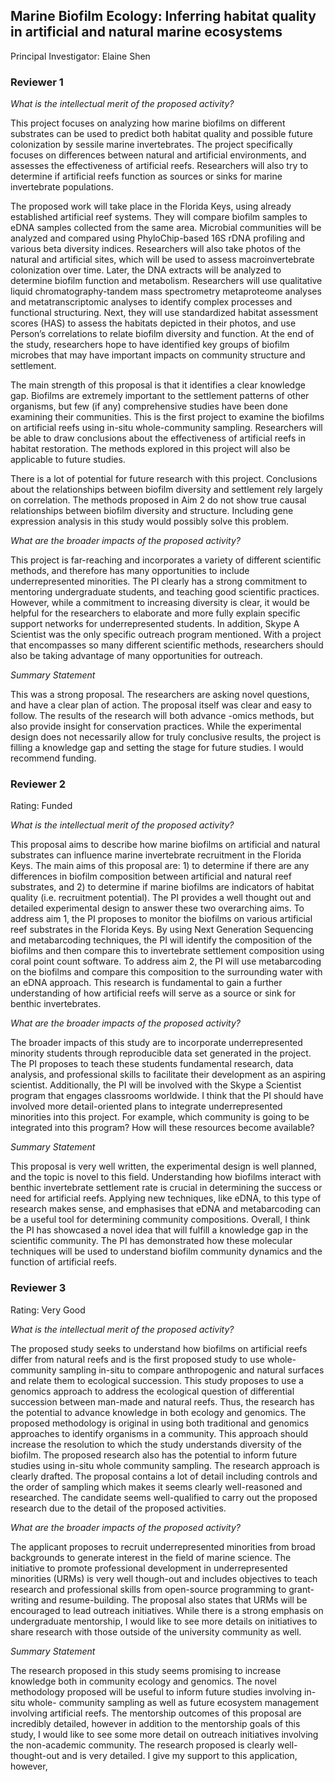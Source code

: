 ## Marine Biofilm Ecology: Inferring habitat quality in artificial and natural marine ecosystems
Principal Investigator: Elaine Shen

### Reviewer 1

*What is the intellectual merit of the proposed activity?*

This project focuses on analyzing how marine biofilms on different substrates can be used to predict both habitat quality and possible future colonization by sessile marine invertebrates. The project specifically focuses on differences between natural and artificial environments, and assesses the effectiveness of artificial reefs. Researchers will also try to determine if artificial reefs function as sources or sinks for marine invertebrate populations.

The proposed work will take place in the Florida Keys, using already established artificial reef systems. They will compare biofilm samples to eDNA samples collected from the same area. Microbial communities will be analyzed and compared using PhyloChip-based 16S rDNA profiling and various beta diversity indices. Researchers will also take photos of the natural and artificial sites, which will be used to assess macroinvertebrate colonization over time. Later, the DNA extracts will be analyzed to determine biofilm function and metabolism. Researchers will use qualitative liquid chromatography-tandem mass spectrometry metaproteome analyses and metatranscriptomic analyses to identify complex processes and functional structuring. Next, they will use standardized habitat assessment scores (HAS) to assess the habitats depicted in their photos, and use Person’s correlations to relate biofilm diversity and function. At the end of the study, researchers hope to have identified key groups of biofilm microbes that may have important impacts on community structure and settlement.

The main strength of this proposal is that it identifies a clear knowledge gap. Biofilms are extremely important to the settlement patterns of other organisms, but few (if any) comprehensive studies have been done examining their communities. This is the first project to examine the biofilms on artificial reefs using in-situ whole-community sampling. Researchers will be able to draw conclusions about the effectiveness of artificial reefs in habitat restoration. The methods explored in this project will also be applicable to future studies.

There is a lot of potential for future research with this project. Conclusions about the relationships between biofilm diversity and settlement rely largely on correlation. The methods proposed in Aim 2 do not show true causal relationships between biofilm diversity and structure. Including gene expression analysis in this study would possibly solve this problem.


*What are the broader impacts of the proposed activity?*

This project is far-reaching and incorporates a variety of different scientific methods, and therefore has many opportunities to include underrepresented minorities. The PI clearly has a strong commitment to mentoring undergraduate students, and teaching good scientific practices. However, while a commitment to increasing diversity is clear, it would be helpful for the researchers to elaborate and more fully explain specific support networks for underrepresented students. In addition, Skype A Scientist was the only specific outreach program mentioned. With a project that encompasses so many different scientific methods, researchers should also be taking advantage of many opportunities for outreach.

*Summary Statement*

This was a strong proposal. The researchers are asking novel questions, and have a clear plan of action. The proposal itself was clear and easy to follow. The results of the research will both advance -omics methods, but also provide insight for conservation practices. While the experimental design does not necessarily allow for truly conclusive results, the project is filling a knowledge gap and setting the stage for future studies. I would recommend funding.



### Reviewer 2
Rating: Funded

*What is the intellectual merit of the proposed activity?*

This proposal aims to describe how marine biofilms on artificial and natural substrates can influence marine invertebrate recruitment in the Florida Keys. The main aims of this proposal are: 1) to determine if there are any differences in biofilm composition between artificial and natural reef substrates, and 2) to determine if marine biofilms are indicators of habitat quality (i.e. recruitment potential). The PI provides a well thought out and detailed experimental design to answer these two overarching aims. To address aim 1, the PI proposes to monitor the biofilms on various artificial reef substrates in the Florida Keys. By using Next Generation Sequencing and metabarcoding techniques, the PI will identify the composition of the biofilms and then compare this to invertebrate settlement composition using coral point count software. To address aim 2, the PI will use metabarcoding on the biofilms and compare this composition to the surrounding water with an eDNA approach. This research is fundamental to gain a further understanding of how artificial reefs will serve as a source or sink for benthic invertebrates.

*What are the broader impacts of the proposed activity?*

The broader impacts of this study are to incorporate underrepresented minority students through reproducible data set generated in the project. The PI proposes to teach these students fundamental research, data analysis, and professional skills to facilitate their development as an aspiring scientist. Additionally, the PI will be involved with the Skype a Scientist program that engages classrooms worldwide. I think that the PI should have involved more detail-oriented plans to integrate underrepresented minorities into this project. For example, which community is going to be integrated into this program? How will these resources become available?

*Summary Statement*

This proposal is very well written, the experimental design is well planned, and the topic is novel to this field. Understanding how biofilms interact with benthic invertebrate settlement rate is crucial in determining the success or need for artificial reefs. Applying new techniques, like eDNA, to this type of research makes sense, and emphasises that eDNA and metabarcoding can be a useful tool for determining community compositions. Overall, I think the PI has showcased a novel idea that will fulfill a knowledge gap in the scientific community. The PI has demonstrated how these molecular techniques will be used to understand biofilm community dynamics and the function of artificial reefs.


### Reviewer 3

Rating:	Very Good


*What is the intellectual merit of the proposed activity?*

The proposed study seeks to understand how biofilms on artificial reefs differ from natural reefs and is the first proposed study to use whole-community sampling in-situ to compare anthropogenic and natural surfaces and relate them to ecological succession. This study proposes to use a genomics approach to address the ecological question of differential succession between man-made and natural reefs. Thus, the research has the potential to advance knowledge in both ecology and genomics. The proposed methodology is original in using both traditional and genomics approaches to identify organisms in a community. This approach should increase the resolution to which the study understands diversity of the biofilm. The proposed research also has the potential to inform future studies using in-situ whole community sampling.
The research approach is clearly drafted. The proposal contains a lot of detail including controls and the order of sampling which makes it seems clearly well-reasoned and researched. The candidate seems well-qualified to carry out the proposed research due to the detail of the proposed activities.


*What are the broader impacts of the proposed activity?*

The applicant proposes to recruit underrepresented minorities from broad backgrounds to generate interest in the field of marine science. The initiative to promote professional development in underrepresented minorities (URMs) is very well though-out and includes objectives to teach research and professional skills from open-source programming to grant-writing and resume-building. The proposal also states that URMs will be encouraged to lead outreach initiatives. While there is a strong emphasis on undergraduate mentorship, I would like to see more details on initiatives to share research with those outside of the university community as well.

*Summary Statement*

The research proposed in this study seems promising to increase knowledge both in community ecology and genomics. The novel methodology proposed will be useful to inform future studies involving in-situ whole- community sampling as well as future ecosystem management involving artificial reefs. The mentorship outcomes of this proposal are incredibly detailed, however in addition to the mentorship goals of this study, I would like to see some more detail on outreach initiatives involving the non-academic community. The research proposed is clearly well-thought-out and is very detailed. I give my support to this application, however,
